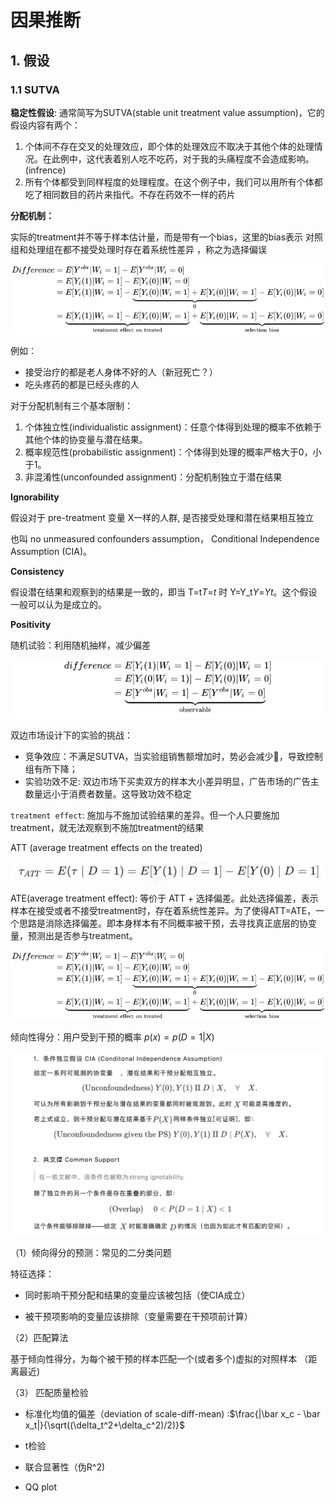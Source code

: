 # 因果推断

## 1. 假设

### 1.1 SUTVA

**稳定性假设**: 通常简写为SUTVA(stable unit treatment value assumption)，它的假设内容有两个：

1. 个体间不存在交叉的处理效应，即个体的处理效应不取决于其他个体的处理情况。在此例中，这代表着别人吃不吃药，对于我的头痛程度不会造成影响。(infrence)
2. 所有个体都受到同样程度的处理程度。在这个例子中，我们可以用所有个体都吃了相同数目的药片来指代。不存在药效不一样的药片

**分配机制：**

实际的treatment并不等于样本估计量，而是带有一个bias，这里的bias表示 对照组和处理组在都不接受处理时存在着系统性差异 ，称之为选择偏误

![2](./img/yinguotuiduan_1.png)



例如：

+ 接受治疗的都是老人身体不好的人（新冠死亡？）
+ 吃头疼药的都是已经头疼的人

对于分配机制有三个基本限制：

1. 个体独立性(individualistic assignment)：任意个体得到处理的概率不依赖于其他个体的协变量与潜在结果。
2. 概率规范性(probabilistic assignment)：个体得到处理的概率严格大于0，小于1。
3. 非混淆性(unconfounded assignment)：分配机制独立于潜在结果

**Ignorability**

假设对于 pre-treatment 变量 X一样的人群, 是否接受处理和潜在结果相互独立

也叫 no unmeasured confounders assumption， Conditional Independence Assumption (CIA)。

**Consistency**

假设潜在结果和观察到的结果是一致的，即当 T=t*T*=*t* 时 Y=Y_t*Y*=*Yt*。这个假设一般可以认为是成立的。

**Positivity**

随机试验：利用随机抽样，减少偏差

![2](./img/yinguotuiduan_2.png)

双边市场设计下的实验的挑战：

+ 竞争效应：不满足SUTVA，当实验组销售额增加时，势必会减少🍰，导致控制组有所下降；
+ 实验功效不足: 双边市场下买卖双方的样本大小差异明显，广告市场的广告主数量远小于消费者数量。这导致功效不稳定

`treatment effect`: 施加与不施加试验结果的差异。但一个人只要施加treatment，就无法观察到不施加treatment的结果

ATT (average treatment effects on the treated)

![图片](img/640.png)

ATE(average treatment effect): 等价于 ATT + 选择偏差。此处选择偏差，表示样本在接受或者不接受treatment时，存在着系统性差异。为了使得ATT=ATE，一个思路是消除选择偏差。即本身样本有不同概率被干预，去寻找真正底层的协变量，预测出是否参与treatment。

![2](./img/yinguotuiduan_1.png)

倾向性得分：用户受到干预的概率 $p(x)=p(D=1|X)$

![image-20220814175003258](img/image-20220814175003258.png)

（1）倾向得分的预测：常见的二分类问题

特征选择：

+ 同时影响干预分配和结果的变量应该被包括（使CIA成立）

+ 被干预项影响的变量应该排除（变量需要在干预项前计算）

（2）匹配算法

基于倾向性得分，为每个被干预的样本匹配一个(或者多个)虚拟的对照样本 （距离最近)



（3） 匹配质量检验

+ 标准化均值的偏差（deviation of scale-diff-mean) :$\frac{|\bar x_c - \bar x_t|}{\sqrt((\delta_t^2+\delta_c^2)/2)}$
+ t检验

+ 联合显著性（伪R^2)
+ QQ plot